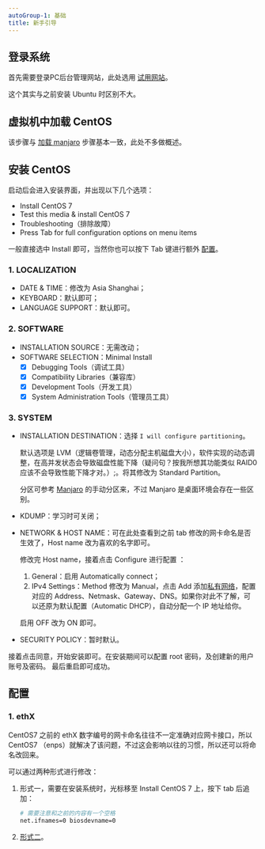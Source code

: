 ```yaml
---
autoGroup-1: 基础
title: 新手引导
---
```


## 登录系统

首先需要登录PC后台管理网站，此处选用 [试用网站](https://by.yuansicloud.com)。

这个其实与之前安装 Ubuntu 时区别不大。



## 虚拟机中加载 CentOS

该步骤与 [加载 manjaro](/os/manjaro/how-to-install-manjaro-on-virtualbox.html#虚拟机中加载-manjaro) 步骤基本一致，此处不多做概述。



## 安装 CentOS

启动后会进入安装界面，并出现以下几个选项：

+ Install CentOS 7
+ Test this media & install CentOS 7
+ Troubleshooting（排除故障）
+ Press Tab for full configuration options on menu items

一般直接选中 Install 即可，当然你也可以按下 Tab 键进行额外 [配置](/os/centos/how-to-install-centos-on-virtualbox.html#配置)。

### 1. LOCALIZATION

+ DATE & TIME：修改为 Asia Shanghai；
+ KEYBOARD：默认即可；
+ LANGUAGE SUPPORT：默认即可。

### 2. SOFTWARE

+ INSTALLATION SOURCE：无需改动；
+ SOFTWARE SELECTION：Minimal Install
  - [x] Debugging Tools（调试工具）
  - [x] Compatibility Libraries（兼容库）
  - [x] Development Tools（开发工具）
  - [x] System Administration Tools（管理员工具）

### 3. SYSTEM

+ INSTALLATION DESTINATION：选择 `I will configure partitioning`。

  默认选项是 LVM（逻辑卷管理，动态分配主机磁盘大小），软件实现的动态调整，在高并发状态会导致磁盘性能下降（疑问句？按我所想其功能类似 RAID0 应该不会导致性能下降才对。）;。将其修改为 Standard Partition。

  分区可参考 [Manjaro](/os/manjaro/how-to-install-manjaro-on-virtualbox.html#安装-manjaro) 的手动分区来，不过 Manjaro 是桌面环境会存在一些区别。

+ KDUMP：学习时可关闭；

+ NETWORK & HOST NAME：可在此处查看到之前 tab 修改的网卡命名是否生效了，Host name 改为喜欢的名字即可。

  修改完 Host name，接着点击 Configure 进行配置 <Badge text="勿忘" type="error"/>：

  1. General：启用 Automatically connect；
  2. IPv4 Settings：Method 修改为 Manual，点击 Add 添加[私有网络](https://zh.wikipedia.org/wiki/%E4%B8%93%E7%94%A8%E7%BD%91%E7%BB%9C)，配置对应的 Address、Netmask、Gateway、DNS。如果你对此不了解，可以还原为默认配置（Automatic DHCP），自动分配一个 IP 地址给你。

  启用 OFF 改为 ON 即可。

+ SECURITY POLICY：暂时默认。

接着点击同意，开始安装即可。在安装期间可以配置 root 密码，及创建新的用户账号及密码。
最后重启即可成功。



## 配置

### 1. ethX

CentOS7 之前的 ethX 数字编号的网卡命名往往不一定准确对应网卡接口，所以 CentOS7 （enps）就解决了该问题，不过这会影响以往的习惯，所以还可以将命名改回来。

可以通过两种形式进行修改：

1. 形式一，需要在安装系统时，光标移至 Install CentOS 7 上，按下 tab 后追加：

   ```bash
   # 需要注意和之前的内容有一个空格
   net.ifnames=0 biosdevname=0
   ```

2. [形式二](/os/centos/modify-the-network-named-eth)。

